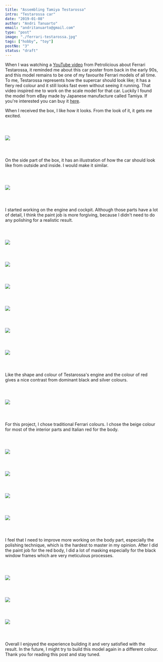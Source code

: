 ```yaml
---
title: "Assembling Tamiya Testarossa"
intro: "Testarossa car"
date: "2019-01-08"
author: "Andri Tanuarto"
email: "andritanuarto@gmail.com"
type: "post"
image: "./ferrari-testarossa.jpg"
tags: ["hobby", "toy"]
postNo: "3"
status: "draft"
---
```


When I was watching a <a target="_blank" href="https://www.youtube.com/watch?v=kMM8i5nIQ00">YouTube video</a> from Petrolicious about Ferrari Testarossa, it reminded me about this car poster from back in the early 90s, and this model remains to be one of my favourite Ferrari models of all time. To me, Testarossa represents how the supercar should look like; it has a fiery red colour and it still looks fast even without seeing it running. That video inspired me to work on the scale model for that car. Luckily I found the model from eBay made by Japanese manufacture called Tamiya. If you're interested you can buy it <a target="_blank" href="https://www.ebay.ca/sch/i.html?_ssc=1&_nkw=tamiya+ferrari+testarossa">here</a>.

When I received the box, I like how it looks. From the look of it, it gets me excited.

<div style="max-width: 700px; margin: 56px auto;" >
  <img class="Tamiya Testarossa car illustration" src="../../../img/journals/003/packaging.jpg" />
</div>

On the side part of the box, it has an illustration of how the car should look like from outside and inside. I would make it similar.

<div style="max-width: 700px; margin: 56px auto;" >
  <img class="Tamiya Testarossa car illustration" src="../../../img/journals/003/side-packaging.png" />
</div>

I started working on the engine and cockpit. Although those parts have a lot of detail, I think the paint job is more forgiving, because I didn't need to do any polishing for a realistic result.

<div style="max-width: 600px; margin: 56px auto;" >
  <img class="Testarossa Cockpit" src="../../../img/journals/003/cockpit-1.jpg" />
</div>

<div style="max-width: 600px; margin: 56px auto;" >
  <img class="Testarossa Cockpit" src="../../../img/journals/003/cockpit-2.jpg" />
</div>

<div style="max-width: 600px; margin: 56px auto;" >
  <img class="Testarossa Cockpit" src="../../../img/journals/003/cockpit-3.jpg" />
</div>

<div style="max-width: 600px; margin: 56px auto;" >
  <img class="Testarossa Cockpit" src="../../../img/journals/003/cockpit-4.jpg" />
</div>

<div style="max-width: 600px; margin: 56px auto;" >
  <img class="Testarossa Cockpit" src="../../../img/journals/003/cockpit-5.jpg" />
</div>

<div style="max-width: 600px; margin: 56px auto;" >
  <img class="Testarossa Cockpit" src="../../../img/journals/003/cockpit-6.jpg" />
</div>

Like the shape and colour of Testarossa's engine and the colour of red gives a nice contrast from dominant black and silver colours.

<div style="max-width: 600px; margin: 56px auto;" >
  <img class="Testarossa Cockpit" src="../../../img/journals/003/engine.jpg" />
</div>

For this project, I chose traditional Ferrari colours. I chose the beige colour for most of the interior parts and Italian red for the body.

<div style="max-width: 600px; margin: 56px auto;">
  <img class="Testarossa Cockpit" src="../../../img/journals/003/body-1.jpg" />
</div>

<div style="max-width: 600px; margin: 56px auto;">
  <img class="Testarossa Cockpit" src="../../../img/journals/003/body-2.jpg" />
</div>

<div style="max-width: 600px; margin: 56px auto;">
  <img class="Testarossa Cockpit" src="../../../img/journals/003/body-4.jpg" />
</div>

<div style="max-width: 600px; margin: 56px auto;">
  <img class="Testarossa Cockpit" src="../../../img/journals/003/body-5.jpg" />
</div>

I feel that I need to improve more working on the body part, especially the polishing technique, which is the hardest to master in my opinion. After I did the paint job for the red body, I did a lot of masking especially for the black window frames which are very meticulous processes.

<div style="max-width: 600px; margin: 56px auto;">
  <img class="Testarossa Cockpit" src="../../../img/journals/003/body-3.jpg" />
</div>

<div style="max-width: 600px; margin: 56px auto;">
  <img class="Testarossa Cockpit" src="../../../img/journals/003/body-6.jpg" />
</div>

<div style="max-width: 600px; margin: 56px auto;">
  <img class="Testarossa Cockpit" src="../../../img/journals/003/body-7.jpg" />
</div>

Overall I enjoyed the experience building it and very satisfied with the result. In the future, I might try to build this model again in a different colour. Thank you for reading this post and stay tuned.